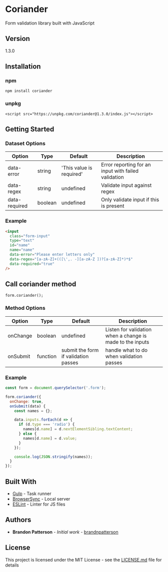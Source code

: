 <style>
table {
  display: table !important;
}
</style>

# Coriander

Form validation library built with JavaScript

## Version

1.3.0

## Installation

### npm

`npm install coriander`

### unpkg

`<script src="https://unpkg.com/coriander@1.3.0/index.js"></script>`

## Getting Started

### Dataset Options

<table>
  <thead>
    <tr>
      <th>Option</th>
      <th>Type</th>
      <th>Default</th>
      <th>Description</th>
    </tr>
  </thead>
  <tbody>
    <tr>
      <td>data-error</td>
      <td>string</td>
      <td>'This value is required'</td>
      <td>Error reporting for an input with failed validation</td>
    </tr>
    <tr>
      <td>data-regex</td>
      <td>string</td>
      <td>undefined</td>
      <td>Validate input against regex</td>
    </tr>
    <tr>
      <td>data-required</td>
      <td>boolean</td>
      <td>undefined</td>
      <td>Only validate input if this is present</td>
    </tr>
  </tbody>
</table>

### Example

```html
<input
  class="form-input"
  type="text"
  id="name"
  name="name"
  data-error="Please enter letters only"
  data-regex="[a-zA-Z]+(([\',. -][a-zA-Z ])?[a-zA-Z]*)*$"
  data-required="true"
/>
```

## Call coriander method

```
form.coriander();
```

### Method Options

<table>
  <thead>
    <tr>
      <th>Option</th>
      <th>Type</th>
      <th>Default</th>
      <th>Description</th>
    </tr>
  </thead>
  <tbody>
    <tr>
      <td>onChange</td>
      <td>boolean</td>
      <td>undefined</td>
      <td>Listen for validation when a change is made to the inputs</td>
    </tr>
    <tr>
      <td>onSubmit</td>
      <td>function</td>
      <td>submit the form if validation passes</td>
      <td>handle what to do when validation passes</td>
    </tr>
  </tbody>
</table>

### Example

```javascript
const form = document.querySelector('.form');

form.coriander({
  onChange: true,
  onSubmit(data) {
    const names = {};

    data.inputs.forEach(d => {
      if (d.type === 'radio') {
        names[d.name] = d.nextElementSibling.textContent;
      } else {
        names[d.name] = d.value;
      }
    });

    console.log(JSON.stringify(names));
  }
});
```

## Built With

- [Gulp](https://gulpjs.com/) - Task runner
- [BrowserSync](https://browsersync.io/) - Local server
- [ESLint](https://eslint.org/) - Linter for JS files

## Authors

- **Brandon Patterson** - _Initial work_ - [brandnpatterson](https://github.com/brandnpatterson)

## License

This project is licensed under the MIT License - see the [LICENSE.md](LICENSE.md) file for details
